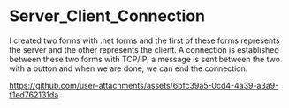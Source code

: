 # Server_Client_Connection
I created two forms with .net forms and the first of these forms represents the server and the other represents the client. A connection is established between these two forms with TCP/IP, a message is sent between the two with a button and when we are done, we can end the connection.


https://github.com/user-attachments/assets/6bfc39a5-0cd4-4a39-a3a9-f1ed762131da

